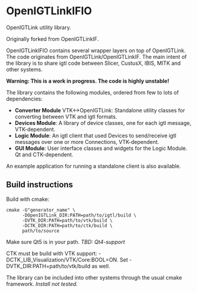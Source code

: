OpenIGTLinkIFIO
=============

OpenIGTLink utility library.

Originally forked from OpenIGTLinkIF.

OpenIGTLinkIFIO contains several wrapper layers on top of OpenIGTLink. The code originates from OpenIGTLink/OpenIGTLinkIF. The main intent of the library is to share igtl code between Slicer, CustusX, IBIS, MITK and other systems.

**Warning: This is a work in progress. The code is highly unstable!**

The library contains the following modules, ordered from few to lots of dependencies:
* **Converter Module** VTK<->OpenIGTLink: Standalone utility classes for converting between VTK and igtl formats.
* **Devices Module**: A library of device classes, one for each igtl message, VTK-dependent.
* **Logic Module**: An igtl client that used Devices to send/receive igtl messages over one or more Connections, VTK-dependent.
* **GUI Module**: User interface classes and widgets for the Logic Module. Qt and CTK-dependent.

An example application for running a standalone client is also available.

Build instructions
------------

Build with cmake:         
```
cmake -G"generator_name" \
      -DOpenIGTLink_DIR:PATH=path/to/igtl/build \
      -DVTK_DIR:PATH=path/to/vtk/build \
      -DCTK_DIR:PATH=path/to/ctk/build \
      path/to/source
```
Make sure Qt5 is in your path. *TBD: Qt4-support*

CTK must be build with VTK support: -DCTK_LIB_Visualization/VTK/Core:BOOL=ON. Set -DVTK_DIR:PATH=path/to/vtk/build as well.

The library can be included into other systems through the usual cmake framework. *Install not tested.*
